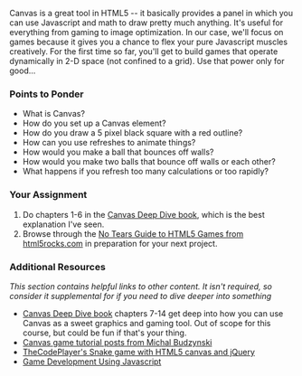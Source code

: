 Canvas is a great tool in HTML5 -- it basically provides a panel in which you can use Javascript and math to draw pretty much anything.  It's useful for everything from gaming to image optimization.  In our case, we'll focus on games because it gives you a chance to flex your pure Javascript muscles creatively.  For the first time so far, you'll get to build games that operate dynamically in 2-D space (not confined to a grid).  Use that power only for good...

### Points to Ponder

* What is Canvas?
* How do you set up a Canvas element?
* How do you draw a 5 pixel black square with a red outline?
* How can you use refreshes to animate things?
* How would you make a ball that bounces off walls?
* How would you make two balls that bounce off walls or each other?
* What happens if you refresh too many calculations or too rapidly?

### Your Assignment

1. Do chapters 1-6 in the [Canvas Deep Dive book](http://joshondesign.com/p/books/canvasdeepdive/toc.html), which is the best explanation I've seen.
2. Browse through the [No Tears Guide to HTML5 Games from html5rocks.com](http://www.html5rocks.com/en/tutorials/canvas/notearsgame/) in preparation for your next project.

### Additional Resources

*This section contains helpful links to other content. It isn't required, so consider it supplemental for if you need to dive deeper into something*

* [Canvas Deep Dive book](http://joshondesign.com/p/books/canvasdeepdive/toc.html) chapters 7-14 get deep into how you can use Canvas as a sweet graphics and gaming tool.  Out of scope for this course, but could be fun if that's your thing.
* [Canvas game tutorial posts from Michal Budzynski](http://michalbe.blogspot.com/2010/09/simple-game-with-html5-canvas-part-1.html)
* [TheCodePlayer's Snake game with HTML5 canvas and jQuery](http://thecodeplayer.com/walkthrough/html5-game-tutorial-make-a-snake-game-using-html5-canvas-jquery)
* [Game Development Using Javascript](http://www.codeproject.com/Articles/563425/Game-Development-Using-JavaScript)
